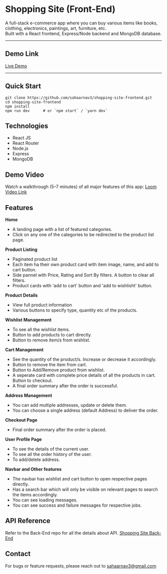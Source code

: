 # Shopping Site (Front-End)

A full-stack e-commerce app where you can buy various items like books, clothing, electronics, paintings, art, furniture, etc.  
Built with a React frontend, Express/Node backend and MongoDB database.

---

## Demo Link

[Live Demo](https://shopping-site-frontend-ivory.vercel.app/)  

--- 

## Quick Start

```
git clone https://github.com/sahaarnav3/shopping-site-frontend.git
cd shopping-site-frontend
npm install
npm run dev      # or `npm start` / `yarn dev`
```

## Technologies
- React JS
- React Router
- Node.js
- Express
- MongoDB

## Demo Video
Watch a walkthrough (5–7 minutes) of all major features of this app:
[Loom Video Link](https://www.loom.com/share/491a8a43f9ce4ea68c93c6dd164210a2?sid=ec15ba0d-d627-4cfd-9f3f-82a92d9ac0a5)

## Features
**Home**
- A landing page with a list of featured categories.
- Click on any one of the categories to be redirected to the product list page.

**Product Listing**
- Paginated product list
- Each item ha their own product card with item image, name, and add to cart button.
- Side pannel with Price, Rating and Sort By filters. A button to clear all filters.
- Product cards with 'add to cart' button and 'add to wishlisht' button.

**Product Details**
- View full product information
- Various buttons to specify type, quantity etc of the products.

**Wishlist Management**
- To see all the wishlist items.
- Button to add products to cart directly.
- Button to remove item/s from wishlist.

**Cart Management**
- See the quantity of the product/s. Increase or decrease it accordingly.
- Button to remove the item from cart.
- Button to Add/Remove product from wishlist.
- A seperate card with complete price details of all the products in cart. Button to checkout.
- A final order summary after the order is successful.

**Address Management**
- You can add multiple addresses, update or delete them.
- You can choose a single address (default Address) to deliver the order.

**Checkout Page**
- Final order summary after the order is placed.

**User Profile Page**
- To see the details of the current user.
- To see all the order history of the user.
- To add/delete address.

**Navbar and Other features**
- The navbar has wishlist and cart button to open respective pages directly.
- Has a search bar which will only be visible on relevant pages to search the items accordingly.
- You can see loading messages.
- You can see success and failure messages for respective jobs.

## API Reference

Refer to the Back-End repo for all the details about API. [Shopping Site Back-End](https://github.com/sahaarnav3/shopping-site-backend)

## Contact
For bugs or feature requests, please reach out to sahaarnav3@gmail.com